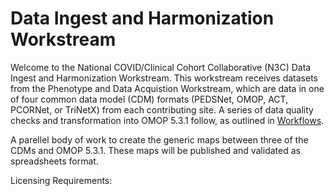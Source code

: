 # Data Ingest and Harmonization Workstream
Welcome to the National COVID/Clinical Cohort Collaborative (N3C) Data Ingest and Harmonization Workstream.   This workstream receives datasets from the Phenotype and Data Acquistion Workstream, which are data in one of four common data model (CDM) formats (PEDSNet, OMOP, ACT, PCORNet, or TriNetX) from each contributing site.  A series of data quality checks and transformation into OMOP 5.3.1 follow, as outlined in [Workflows](https://github.com/National-COVID-Cohort-Collaborative/data-ingest-and-harmonization/tree/master/Workflows). 

A parellel body of work to create the generic maps between three of the CDMs and OMOP 5.3.1. These maps will be published and validated as spreadsheets format.

Licensing Requirements:

